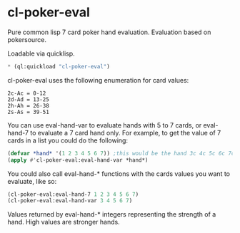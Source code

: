 cl-poker-eval
=============

Pure common lisp 7 card poker hand evaluation.  Evaluation based on pokersource.  

Loadable via quicklisp.
```cl
* (ql:quickload "cl-poker-eval")
```

cl-poker-eval uses the following enumeration for card values: 
```
2c-Ac = 0-12  
2d-Ad = 13-25  
2h-Ah = 26-38  
2s-As = 39-51  
```

You can use eval-hand-var to evaluate hands with 5 to 7 cards, or eval-hand-7 to evaluate a 7 card hand only. For example, to get the value of 7 cards in a list you could do the following:  

```cl
(defvar *hand* '(1 2 3 4 5 6 7)) ;this would be the hand 3c 4c 5c 6c 7c 8c 9c  
(apply #'cl-poker-eval:eval-hand-var *hand*)  
```

You could also call eval-hand-* functions with the cards values you want to evaluate, like so:  

```cl
(cl-poker-eval:eval-hand-7 1 2 3 4 5 6 7)  
(cl-poker-eval:eval-hand-var 3 4 5 6 7)  
```

Values returned by eval-hand-* integers representing the strength of a hand.  High values are stronger hands.
